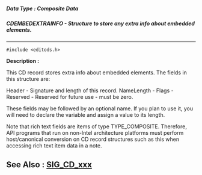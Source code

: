 ##### Data Type : Composite Data
##### CDEMBEDEXTRAINFO - Structure to store any extra info about embedded elements.
---
```
#include <editods.h>
```
**Description :**

This CD record stores extra info about embedded elements.  The fields in this 
structure are:

Header - Signature and length of this record.
NameLength - 
Flags - 
Reserved - Reserved for future use - must be zero.  

These fields may be followed by an optional name. If you plan to use it, you 
will need to declare the variable and assign a value to its length.

Note that rich text fields are items of type TYPE_COMPOSITE.  Therefore, API 
programs that run on non-Intel architecture platforms must perform 
host/canonical conversion on CD record structures such as this when accessing 
rich text item data in a note.

**See Also :**
[SIG_CD_xxx](/domino-c-api-docs/reference/Symb/SIG_CD_xxx)
---
